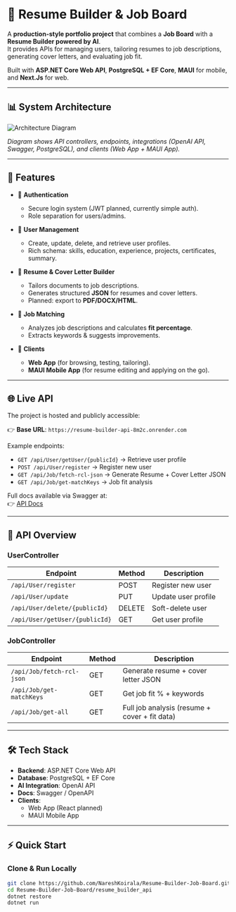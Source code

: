 # 📄 Resume Builder & Job Board

A **production-style portfolio project** that combines a **Job Board** with a **Resume Builder powered by AI**.  
It provides APIs for managing users, tailoring resumes to job descriptions, generating cover letters, and evaluating job fit.  

Built with **ASP.NET Core Web API**, **PostgreSQL + EF Core**, **MAUI** for mobile, and **Next.Js** for web.

---

## 📊 System Architecture

![Architecture Diagram](./assets/resume_builder_schema.png)

*Diagram shows API controllers, endpoints, integrations (OpenAI API, Swagger, PostgreSQL), and clients (Web App + MAUI App).*

---

## 🚀 Features

- 🔑 **Authentication**
  - Secure login system (JWT planned, currently simple auth).
  - Role separation for users/admins.

- 👤 **User Management**
  - Create, update, delete, and retrieve user profiles.
  - Rich schema: skills, education, experience, projects, certificates, summary.

- 📂 **Resume & Cover Letter Builder**
  - Tailors documents to job descriptions.
  - Generates structured **JSON** for resumes and cover letters.
  - Planned: export to **PDF/DOCX/HTML**.

- 🎯 **Job Matching**
  - Analyzes job descriptions and calculates **fit percentage**.
  - Extracts keywords & suggests improvements.

- 📱 **Clients**
  - **Web App** (for browsing, testing, tailoring).
  - **MAUI Mobile App** (for resume editing and applying on the go).

---

## 🌐 Live API

The project is hosted and publicly accessible:  

👉 **Base URL**: `https://resume-builder-api-8m2c.onrender.com`  

Example endpoints:  
- `GET /api/User/getUser/{publicId}` → Retrieve user profile  
- `POST /api/User/register` → Register new user  
- `GET /api/Job/fetch-rcl-json` → Generate Resume + Cover Letter JSON  
- `GET /api/Job/get-matchKeys` → Job fit analysis  

Full docs available via Swagger at:  
👉 [API Docs](https://resume-builder-api-8m2c.onrender.com/swagger)

---

## 📂 API Overview

### **UserController**
| Endpoint | Method | Description |
|----------|--------|-------------|
| `/api/User/register` | POST | Register new user |
| `/api/User/update` | PUT | Update user profile |
| `/api/User/delete/{publicId}` | DELETE | Soft-delete user |
| `/api/User/getUser/{publicId}` | GET | Get user profile |

### **JobController**
| Endpoint | Method | Description |
|----------|--------|-------------|
| `/api/Job/fetch-rcl-json` | GET | Generate resume + cover letter JSON |
| `/api/Job/get-matchKeys` | GET | Get job fit % + keywords |
| `/api/Job/get-all` | GET | Full job analysis (resume + cover + fit data) |

---

## 🛠️ Tech Stack

- **Backend**: ASP.NET Core Web API  
- **Database**: PostgreSQL + EF Core  
- **AI Integration**: OpenAI API  
- **Docs**: Swagger / OpenAPI  
- **Clients**:  
  - Web App (React planned)  
  - MAUI Mobile App  

---

## ⚡ Quick Start

### Clone & Run Locally
```bash
git clone https://github.com/NareshKoirala/Resume-Builder-Job-Board.git
cd Resume-Builder-Job-Board/resume_builder_api
dotnet restore
dotnet run
